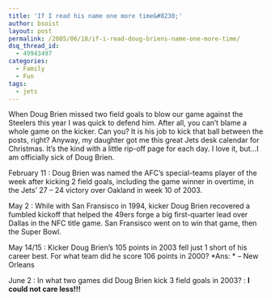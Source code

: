 ```yaml
---
title: 'If I read his name one more time&#8230;'
author: bsoist
layout: post
permalink: /2005/06/18/if-i-read-doug-briens-name-one-more-time/
dsq_thread_id:
  - 49943497
categories:
  - Family
  - Fun
tags:
  - jets
---
```

When Doug Brien missed two field goals to blow our game against the Steelers this year I was quick to defend him. After all, you can&#8217;t blame a whole game on the kicker. Can you? It is his job to kick that ball between the posts, right? Anyway, my daughter got me this great Jets desk calendar for Christmas. It&#8217;s the kind with a little rip-off page for each day. I love it, but&#8230;I am officially sick of Doug Brien. 

February 11
:   Doug Brien was named the AFC&#8217;s special-teams player of the week after kicking 2 field goals, including the game winner in overtime, in the Jets&#8217; 27 &#8211; 24 victory over Oakland in week 10 of 2003.

May 2
:   While with San Fransisco in 1994, kicker Doug Brien recovered a fumbled kickoff that helped the 49ers forge a big first-quarter lead over Dallas in the NFC title game. San Fransisco went on to win that game, then the Super Bowl.

May 14/15
:   Kicker Doug Brien&#8217;s 105 points in 2003 fell just 1 short of his career best. For what team did he score 106 points in 2000? *Ans: * &#8211; New Orleans

June 2
:   In what two games did Doug Brien kick 3 field goals in 2003? 
:   **I could not care less!!!**
